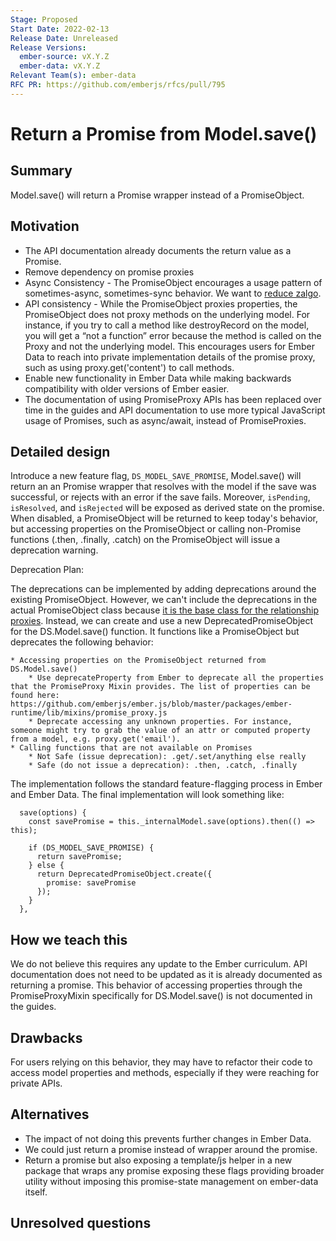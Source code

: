 ```yaml
---
Stage: Proposed
Start Date: 2022-02-13
Release Date: Unreleased
Release Versions:
  ember-source: vX.Y.Z
  ember-data: vX.Y.Z
Relevant Team(s): ember-data 
RFC PR: https://github.com/emberjs/rfcs/pull/795
---
```


# Return a Promise from Model.save()

## Summary

Model.save() will return a Promise wrapper instead of a PromiseObject.

## Motivation

* The API documentation already documents the return value as a Promise.
* Remove dependency on promise proxies
* Async Consistency - The PromiseObject encourages a usage pattern of sometimes-async, sometimes-sync behavior. We want to [reduce zalgo](http://blog.izs.me/post/59142742143/designing-apis-for-asynchrony).
* API consistency - While the PromiseObject proxies properties, the PromiseObject does not proxy methods on the underlying model. For instance, if you try to call a method like destroyRecord on the model, you will get a “not a function” error because the method is called on the Proxy and not the underlying model. This encourages users for Ember Data to reach into private implementation details of the promise proxy, such as using proxy.get('content') to call methods.
* Enable new functionality in Ember Data while making backwards compatibility with older versions of Ember easier.
* The documentation of using PromiseProxy APIs has been replaced over time in the guides and API documentation to use more typical JavaScript usage of Promises, such as async/await, instead of PromiseProxies.

## Detailed design

Introduce a new feature flag, `DS_MODEL_SAVE_PROMISE`, Model.save() will return an an Promise wrapper that resolves with the model if the save was successful, or rejects with an error if the save fails. Moreover, `isPending`, `isResolved`, and `isRejected` will be exposed as derived state on the promise.  When disabled, a PromiseObject will be returned to keep today's behavior, but accessing properties on the PromiseObject or calling non-Promise functions (.then, .finally, .catch) on the PromiseObject will issue a deprecation warning.

Deprecation Plan:

The deprecations can be implemented by adding deprecations around the existing PromiseObject. However, we can't include the deprecations in the actual PromiseObject class because [it is the base class for the relationship proxies](https://github.com/emberjs/data/blob/master/addon/-legacy-private/system/promise-proxies.js#L85). Instead, we can create and use a new DeprecatedPromiseObject for the DS.Model.save() function. It functions like a PromiseObject but deprecates the following behavior:

    * Accessing properties on the PromiseObject returned from DS.Model.save()
        * Use deprecateProperty from Ember to deprecate all the properties that the PromiseProxy Mixin provides. The list of properties can be found here: https://github.com/emberjs/ember.js/blob/master/packages/ember-runtime/lib/mixins/promise_proxy.js
        * Deprecate accessing any unknown properties. For instance, someone might try to grab the value of an attr or computed property from a model, e.g. proxy.get('email').
    * Calling functions that are not available on Promises
        * Not Safe (issue deprecation): .get/.set/anything else really
        * Safe (do not issue a deprecation): .then, .catch, .finally

The implementation follows the standard feature-flagging process in Ember and Ember Data. The final implementation will look something like:

```
  save(options) {
    const savePromise = this._internalModel.save(options).then(() => this);
    
    if (DS_MODEL_SAVE_PROMISE) {
      return savePromise;
    } else {
      return DeprecatedPromiseObject.create({
        promise: savePromise
      });
    }
  },
```

## How we teach this

We do not believe this requires any update to the Ember curriculum. API documentation does not need to be updated as it is already documented as returning a promise. This behavior of accessing properties through the PromiseProxyMixin specifically for DS.Model.save() is not documented in the guides.

## Drawbacks

For users relying on this behavior, they may have to refactor their code to access model properties and methods, especially if they were reaching for private APIs.

## Alternatives

- The impact of not doing this prevents further changes in Ember Data.
- We could just return a promise instead of wrapper around the promise.
- Return a promise but also exposing a template/js helper in a new package that wraps any promise exposing these flags providing broader utility without imposing this promise-state management on ember-data itself.

## Unresolved questions
